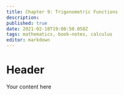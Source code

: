 ```yaml
---
title: Chapter 9: Trigonometric Functions
description: 
published: true
date: 2021-02-18T19:08:50.058Z
tags: mathematics, book-notes, calculus
editor: markdown
---
```


# Header
Your content here